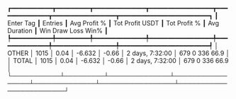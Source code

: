 ┏━━━━━━━━━━━┳━━━━━━━━━┳━━━━━━━━━━━━━━┳━━━━━━━━━━━━━━━━━┳━━━━━━━━━━━━━━┳━━━━━━━━━━━━━━━━━┳━━━━━━━━━━━━━━━━━━━━━━━━┓
┃ Enter Tag ┃ Entries ┃ Avg Profit % ┃ Tot Profit USDT ┃ Tot Profit % ┃    Avg Duration ┃  Win  Draw  Loss  Win% ┃
┡━━━━━━━━━━━╇━━━━━━━━━╇━━━━━━━━━━━━━━╇━━━━━━━━━━━━━━━━━╇━━━━━━━━━━━━━━╇━━━━━━━━━━━━━━━━━╇━━━━━━━━━━━━━━━━━━━━━━━━┩
│     OTHER │    1015 │         0.04 │          -6.632 │        -0.66 │ 2 days, 7:32:00 │  679     0   336  66.9 │
│     TOTAL │    1015 │         0.04 │          -6.632 │        -0.66 │ 2 days, 7:32:00 │  679     0   336  66.9 │
└───────────┴─────────┴──────────────┴─────────────────┴──────────────┴─────────────────┴────────────────────────┘
